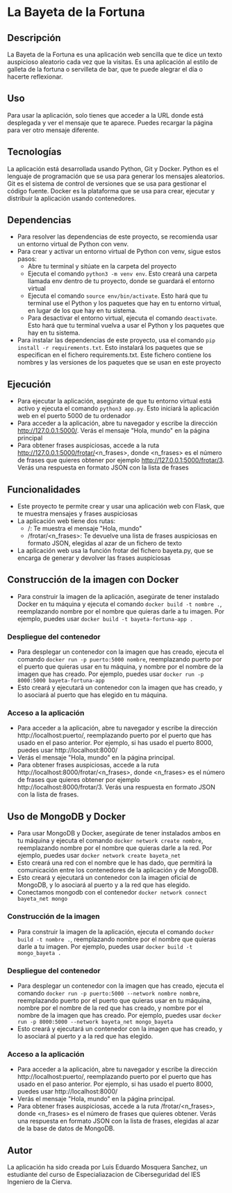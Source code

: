 # La Bayeta de la Fortuna

## Descripción
La Bayeta de la Fortuna es una aplicación web sencilla que te dice un texto auspicioso aleatorio cada vez que la visitas. Es una aplicación al estilo de galleta de la fortuna o servilleta de bar, que te puede alegrar el día o hacerte reflexionar.

## Uso
Para usar la aplicación, solo tienes que acceder a la URL donde está desplegada y ver el mensaje que te aparece. Puedes recargar la página para ver otro mensaje diferente.

## Tecnologías
La aplicación está desarrollada usando Python, Git y Docker. Python es el lenguaje de programación que se usa para generar los mensajes aleatorios. Git es el sistema de control de versiones que se usa para gestionar el código fuente. Docker es la plataforma que se usa para crear, ejecutar y distribuir la aplicación usando contenedores.

## Dependencias
- Para resolver las dependencias de este proyecto, se recomienda usar un entorno virtual de Python con venv.
- Para crear y activar un entorno virtual de Python con venv, sigue estos pasos:
    - Abre tu terminal y sitúate en la carpeta del proyecto
    - Ejecuta el comando `python3 -m venv env`. Esto creará una carpeta llamada env dentro de tu proyecto, donde se guardará el entorno virtual
    - Ejecuta el comando `source env/bin/activate`. Esto hará que tu terminal use el Python y los paquetes que hay en tu entorno virtual, en lugar de los que hay en tu sistema.
    - Para desactivar el entorno virtual, ejecuta el comando `deactivate`. Esto hará que tu terminal vuelva a usar el Python y los paquetes que hay en tu sistema.
- Para instalar las dependencias de este proyecto, usa el comando `pip install -r requirements.txt`. Esto instalará los paquetes que se especifican en el fichero requirements.txt. Este fichero contiene los nombres y las versiones de los paquetes que se usan en este proyecto

## Ejecución
- Para ejecutar la aplicación, asegúrate de que tu entorno virtual está activo y ejecuta el comando `python3 app.py`. Esto iniciará la aplicación web en el puerto 5000 de tu ordenador
- Para acceder a la aplicación, abre tu navegador y escribe la dirección http://127.0.0.1:5000/. Verás el mensaje "Hola, mundo" en la página principal
- Para obtener frases auspiciosas, accede a la ruta http://127.0.0.1:5000/frotar/<n_frases>, donde <n_frases> es el número de frases que quieres obtener por ejemplo http://127.0.0.1:5000/frotar/3. Verás una respuesta en formato JSON con la lista de frases

## Funcionalidades
- Este proyecto te permite crear y usar una aplicación web con Flask, que te muestra mensajes y frases auspiciosas
- La aplicación web tiene dos rutas:
    - /: Te muestra el mensaje "Hola, mundo"
    - /frotar/<n_frases>: Te devuelve una lista de frases auspiciosas en formato JSON, elegidas al azar de un fichero de texto
- La aplicación web usa la función frotar del fichero bayeta.py, que se encarga de generar y devolver las frases auspiciosas

## Construcción de la imagen con Docker
- Para construir la imagen de la aplicación, asegúrate de tener instalado Docker en tu máquina y ejecuta el comando `docker build -t nombre .`, reemplazando nombre por el nombre que quieras darle a tu imagen. Por ejemplo, puedes usar `docker build -t bayeta-fortuna-app .`

### Despliegue del contenedor
- Para desplegar un contenedor con la imagen que has creado, ejecuta el comando `docker run -p puerto:5000 nombre`, reemplazando puerto por el puerto que quieras usar en tu máquina, y nombre por el nombre de la imagen que has creado. Por ejemplo, puedes usar `docker run -p 8000:5000 bayeta-fortuna-app`
- Esto creará y ejecutará un contenedor con la imagen que has creado, y lo asociará al puerto que has elegido en tu máquina.

### Acceso a la aplicación
- Para acceder a la aplicación, abre tu navegador y escribe la dirección http://localhost:puerto/, reemplazando puerto por el puerto que has usado en el paso anterior. Por ejemplo, si has usado el puerto 8000, puedes usar http://localhost:8000/
- Verás el mensaje "Hola, mundo" en la página principal.
- Para obtener frases auspiciosas, accede a la ruta http://localhost:8000/frotar/<n_frases>, donde <n_frases> es el número de frases que quieres obtener por ejemplo http://localhost:8000/frotar/3. Verás una respuesta en formato JSON con la lista de frases.

## Uso de MongoDB y Docker
- Para usar MongoDB y Docker, asegúrate de tener instalados ambos en tu máquina y ejecuta el comando `docker network create nombre`, reemplazando nombre por el nombre que quieras darle a la red. Por ejemplo, puedes usar `docker network create bayeta_net`
- Esto creará una red con el nombre que le has dado, que permitirá la comunicación entre los contenedores de la aplicación y de MongoDB.
- Esto creará y ejecutará un contenedor con la imagen oficial de MongoDB, y lo asociará al puerto y a la red que has elegido.
- Conectamos mongodb con el contenedor `docker network connect bayeta_net mongo`

### Construcción de la imagen
- Para construir la imagen de la aplicación, ejecuta el comando `docker build -t nombre .`, reemplazando nombre por el nombre que quieras darle a tu imagen. Por ejemplo, puedes usar `docker build -t mongo_bayeta .`

### Despliegue del contenedor
- Para desplegar un contenedor con la imagen que has creado, ejecuta el comando `docker run -p puerto:5000 --network nombre nombre`, reemplazando puerto por el puerto que quieras usar en tu máquina, nombre por el nombre de la red que has creado, y nombre por el nombre de la imagen que has creado. Por ejemplo, puedes usar `docker run -p 8000:5000 --network bayeta_net mongo_bayeta`
- Esto creará y ejecutará un contenedor con la imagen que has creado, y lo asociará al puerto y a la red que has elegido.

### Acceso a la aplicación
- Para acceder a la aplicación, abre tu navegador y escribe la dirección http://localhost:puerto/, reemplazando puerto por el puerto que has usado en el paso anterior. Por ejemplo, si has usado el puerto 8000, puedes usar http://localhost:8000/
- Verás el mensaje "Hola, mundo" en la página principal.
- Para obtener frases auspiciosas, accede a la ruta /frotar/<n_frases>, donde <n_frases> es el número de frases que quieres obtener. Verás una respuesta en formato JSON con la lista de frases, elegidas al azar de la base de datos de MongoDB.

## Autor
La aplicación ha sido creada por Luis Eduardo Mosquera Sanchez, un estudiante del curso de Especialiazacion de Ciberseguridad del IES Ingeniero de la Cierva.
